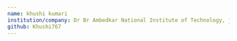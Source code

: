 ```yaml
---
name: khushi kumari
institution/company: Dr Br Ambedkar National Institute of Technology, jalandhar
github: Khushi767
---
```

